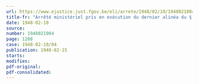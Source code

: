 ```yaml
---
url: https://www.ejustice.just.fgov.be/eli/arrete/1948/02/10/1948021004/justel
title-fr: "Arrêté ministériel pris en exécution du dernier alinéa du § 1er de l'article 30 des lois coordonnées relatives aux impôts sur les revenus"
date: 1948-02-10
source:
number: 1948021004
page: 1208
case: 1948-02-10/04
publication: 1948-02-15
starts:
modifies:
pdf-original:
pdf-consolidated:
---
```


